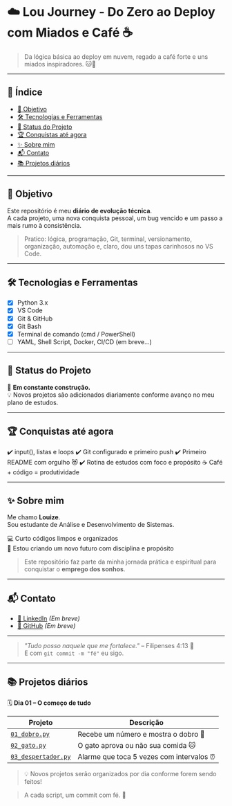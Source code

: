 ﻿# ☁️ Lou Journey - Do Zero ao Deploy com Miados e Café ☕

> Da lógica básica ao deploy em nuvem, regado a café forte e uns miados inspiradores. 🐱🚀

---

## 📖 Índice

- [🎯 Objetivo](#-objetivo)
- [🛠 Tecnologias e Ferramentas](#-tecnologias-e-ferramentas)
- [📌 Status do Projeto](#-status-do-projeto)
- [🏆 Conquistas até agora](#-conquistas-até-agora)
- [✨ Sobre mim](#-sobre-mim)
- [📬 Contato](#-contato)
- [📚 Projetos diários](#-projetos-diários)

---

## 🎯 Objetivo

Este repositório é meu **diário de evolução técnica**.  
A cada projeto, uma nova conquista pessoal, um bug vencido e um passo a mais rumo à consistência.  

> Pratico: lógica, programação, Git, terminal, versionamento, organização, automação e, claro, dou uns tapas carinhosos no VS Code.  

---

## 🛠 Tecnologias e Ferramentas

- [x] Python 3.x  
- [x] VS Code  
- [x] Git & GitHub  
- [x] Git Bash  
- [x] Terminal de comando (cmd / PowerShell)  
- [ ] YAML, Shell Script, Docker, CI/CD (em breve...)

---

## 📌 Status do Projeto

🚧 **Em constante construção.**  
💡 Novos projetos são adicionados diariamente conforme avanço no meu plano de estudos.

---

## 🏆 Conquistas até agora

✔️ input(), listas e loops
✔️ Git configurado e primeiro push
✔️ Primeiro README com orgulho 😻
✔️ Rotina de estudos com foco e propósito
☕ Café + código = produtividade

---

## ✨ Sobre mim

Me chamo **Louize**.  
Sou estudante de Análise e Desenvolvimento de Sistemas.

💻 Curto códigos limpos e organizados  
📖 Estou criando um novo futuro com disciplina e propósito

> Este repositório faz parte da minha jornada prática e espiritual para conquistar o **emprego dos sonhos**.

---

## 📬 Contato

- [🔗 LinkedIn](https://linkedin.com/in/SEU-USUARIO) *(Em breve)*  
- [🐙 GitHub](https://github.com/SEU-USUARIO) *(Em breve)*  

---

> _"Tudo posso naquele que me fortalece."_ – Filipenses 4:13 🙏  
> E com `git commit -m "fé"` eu sigo.

---

## 📚 Projetos diários

🗓️ **Dia 01 – O começo de tudo**

| Projeto                                        | Descrição                                           |
|-----------------------------------------------|-----------------------------------------------------|
| [`01_dobro.py`](src/01_dobro.py)              | Recebe um número e mostra o dobro 🧠                |
| [`02_gato.py`](src/02_gato.py)                | O gato aprova ou não sua comida 🐱                 |
| [`03_despertador.py`](src/03_despertador.py)  | Alarme que toca 5 vezes com intervalos ⏰          |

> 💡 Novos projetos serão organizados por dia conforme forem sendo feitos!

> A cada script, um commit com fé. 🙏